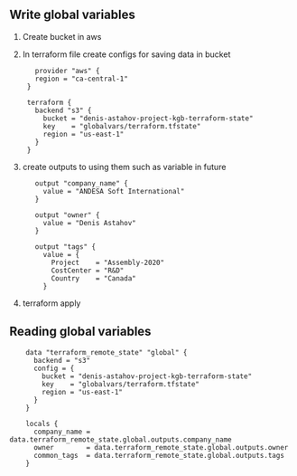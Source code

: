 ## Write global variables

1. Create bucket in aws
2. In terraform file create configs for saving data in bucket

          provider "aws" {
          region = "ca-central-1"
        }

        terraform {
          backend "s3" {
            bucket = "denis-astahov-project-kgb-terraform-state"
            key    = "globalvars/terraform.tfstate"
            region = "us-east-1"
          }
        }

3. create outputs to using them such as variable in future

          output "company_name" {
            value = "ANDESA Soft International"
          }

          output "owner" {
            value = "Denis Astahov"
          }

          output "tags" {
            value = {
              Project    = "Assembly-2020"
              CostCenter = "R&D"
              Country    = "Canada"
            }
            
               
 4. terraform apply



## Reading global variables


        data "terraform_remote_state" "global" {
          backend = "s3"
          config = {
            bucket = "denis-astahov-project-kgb-terraform-state"
            key    = "globalvars/terraform.tfstate"
            region = "us-east-1"
          }
        }

        locals {
          company_name = data.terraform_remote_state.global.outputs.company_name
          owner        = data.terraform_remote_state.global.outputs.owner
          common_tags  = data.terraform_remote_state.global.outputs.tags
        }
